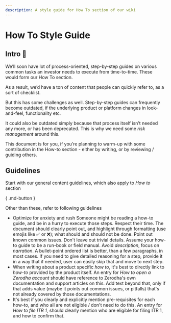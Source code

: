```yaml
---
description: A style guide for How To section of our wiki
---
```


# How To Style Guide

## Intro 👋

We’ll soon have lot of process-oriented, step-by-step guides on various common tasks an investor needs to execute from time-to-time. These would form our How To section.

As a result, we’d have a ton of content that people can quickly refer to, as a sort of checklist.

But this has some challenges as well. Step-by-step guides can frequently become outdated, if the underlying product or platform changes in look-and-feel, functionality etc.

It could also be outdated simply because that process itself isn’t needed any more, or has been deprecated. This is why we need some *risk management* around this.

This document is for you, if you’re planning to warm-up with some contribution in the How-to section - either by writing, or by reviewing / guiding others.

## Guidelines

Start with our general content guidelines, which also apply to *How to* section

[](general-style-guide.md){ .md-button }

Other than these, refer to following guidelines

-   Optimize for anxiety and rush Someone might be reading a how-to guide, and be in a hurry to execute those steps. Respect their time. The document should clearly point out, and highlight through formatting (use emojis like ✅ or ❌); what should and should not be done. Point out known common issues. Don't leave out trivial details. Assume your how-to guide to be a run-book or field manual. Avoid *description*, focus on *narration*. A bullet-point ordered list is better, than a few paragraphs, in most cases. If you need to give detailed reasoning for a step, provide it in a way that if needed, user can easily skip that and move to next step.
-   When writing about a product specific *how to*, it's best to directly link to *how-to* provided by the product itself. An entry for *How to open a Zerodha account* should have reference to Zerodha's own documentation and support articles on this. Add text beyond that, only if that adds value (maybe it points out common issues, or pitfalls) that's not already covered by those documentations.
-   It's best if you clearly and explicitly mention pre-requisites for each how-to, and who all are not eligible / don't need to do this. An entry for *How to file ITR 1*, should clearly mention who are eligible for filing ITR 1, and how to confirm that.
